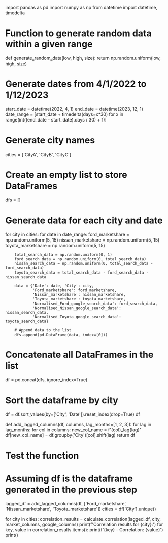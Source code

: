 import pandas as pd
import numpy as np
from datetime import datetime, timedelta

# Function to generate random data within a given range
def generate_random_data(low, high, size):
    return np.random.uniform(low, high, size)

# Generate dates from 4/1/2022 to 1/12/2023
start_date = datetime(2022, 4, 1)
end_date = datetime(2023, 12, 1)
date_range = [start_date + timedelta(days=x*30) for x in range(int((end_date - start_date).days / 30) + 1)]

# Generate city names
cities = ['CityA', 'CityB', 'CityC']

# Create an empty list to store DataFrames
dfs = []

# Generate data for each city and date
for city in cities:
    for date in date_range:
        ford_marketshare = np.random.uniform(5, 15)
        nissan_marketshare = np.random.uniform(5, 15)
        toyota_marketshare = np.random.uniform(5, 15)
        
        total_search_data = np.random.uniform(0, 1)
        ford_search_data = np.random.uniform(0, total_search_data)
        nissan_search_data = np.random.uniform(0, total_search_data - ford_search_data)
        toyota_search_data = total_search_data - ford_search_data - nissan_search_data
        
        data = {'Date': date, 'City': city,
                'Ford_marketshare': ford_marketshare,
                'Nissan_marketshare': nissan_marketshare,
                'Toyota_marketshare': toyota_marketshare,
                'Normalised_Ford_google_search_data': ford_search_data,
                'Normalised_Nissan_google_search_data': nissan_search_data,
                'Normalised_Toyota_google_search_data': toyota_search_data}
        
        # Append data to the list
        dfs.append(pd.DataFrame(data, index=[0]))

# Concatenate all DataFrames in the list
df = pd.concat(dfs, ignore_index=True)

# Sort the dataframe by city
df = df.sort_values(by=['City', 'Date']).reset_index(drop=True)
df

def add_lagged_columns(df, columns, lag_months=[1, 2, 3]):
    for lag in lag_months:
        for col in columns:
            new_col_name = f'{col}_lag{lag}'
            df[new_col_name] = df.groupby('City')[col].shift(lag)
    return df

# Test the function
# Assuming df is the dataframe generated in the previous step

lagged_df = add_lagged_columns(df, ['Ford_marketshare', 'Nissan_marketshare', 'Toyota_marketshare'])
cities = df['City'].unique()

for city in cities:
    correlation_results = calculate_correlation(lagged_df, city, market_columns, google_columns)
    print(f'Correlation results for {city}:')
    for key, value in correlation_results.items():
        print(f'{key} - Correlation: {value}')
    print()
